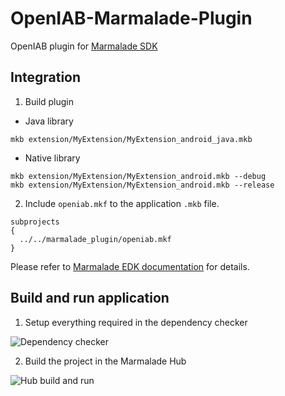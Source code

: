 OpenIAB-Marmalade-Plugin
========================

OpenIAB plugin for [Marmalade SDK](https://www.madewithmarmalade.com/products/marmalade-sdk)

Integration
-----------

1) Build plugin

* Java library
```
mkb extension/MyExtension/MyExtension_android_java.mkb
```
* Native library
```
mkb extension/MyExtension/MyExtension_android.mkb --debug
mkb extension/MyExtension/MyExtension_android.mkb --release 
```

2) Include ```openiab.mkf``` to the application ```.mkb``` file.

```
subprojects
{
  ../../marmalade_plugin/openiab.mkf
}
```

Please refer to [Marmalade EDK documentation](http://docs.madewithmarmalade.com/display/MD741/Using+and+updating+extensions) for details.

Build and run application
-----
1) Setup everything required in the dependency checker

![Dependency checker](http://take.ms/IZumK)

2) Build the project in the Marmalade Hub

![Hub build and run](http://take.ms/Qvzth)
